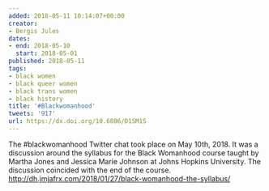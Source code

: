 ```yaml
---
added: 2018-05-11 10:14:07+00:00
creator:
- Bergis Jules
dates:
- end: 2018-05-10
  start: 2018-05-01
published: 2018-05-11
tags:
- black women
- black queer women
- black trans women
- black history
title: '#Blackwomanhood'
tweets: '917'
url: https://dx.doi.org/10.6086/D1SM1S
---
```


The #blackwomanhood Twitter chat took place on May 10th, 2018. It was a discussion around the syllabus for the Black Womanhood course taught by Martha Jones and Jessica Marie Johnson at Johns Hopkins University. The discussion coincided with the end of the course. http://dh.jmjafrx.com/2018/01/27/black-womanhood-the-syllabus/
